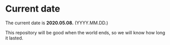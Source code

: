 # Current date

The current date is **2020.05.08.** (YYYY.MM.DD.)

This repository will be good when the world ends, so we will know how long it lasted.